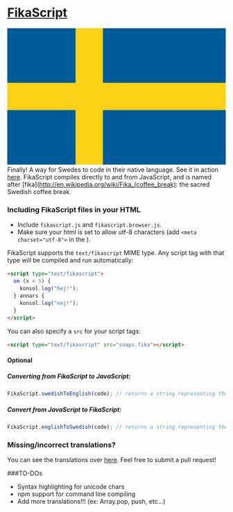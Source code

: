 [FikaScript](http://fikascript.se)
==========
![Swedish Flag](/assets/img/flag.png)  
Finally! A way for Swedes to code in their native language. See it in action [here](http://fikascript.se). 
FikaScript compiles directly to and from JavaScript, and is named after [fika](http://en.wikipedia.org/wiki/Fika_(coffee_break): the sacred Swedish coffee break.

### Including FikaScript files in your HTML

- Include `fikascript.js` and `fikascript.browser.js`.
- Make sure your html is set to allow utf-8 characters (add `<meta charset="utf-8">` in the <head>).

FikaScript supports the `text/fikascript` MIME type. Any script tag with that type will be compiled and run automatically:
```html
<script type="text/fikascript">
  om (x < 5) {
    konsol.log("hej!");
  } annars {
    konsol.log("nej!");
  }
</script>
```

You can also specify a `src` for your script tags: 
```html
<script type="text/fikascript" src="snaps.fika"></script>
```

#### Optional

##### Converting from FikaScript to JavaScript:

```javascript
FikaScript.swedishToEnglish(code); // returns a string representing the translated code
```

##### Convert from JavaScript to FikaScript:

```javascript
FikaScript.englishToSwedish(code); // returns a string representing the translated code
```

### Missing/incorrect translations?
You can see the translations over [here](https://github.com/pushmatrix/fikascript/blob/gh-pages/dist/fikascript.js#L4). Feel free to submit a pull request!

###TO-DOs
- Syntax highlighting for unicode chars
- npm support for command line compiling
- Add more translations!!! (ex: Array.pop, push, etc...)
